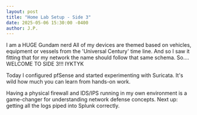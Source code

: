 ```yaml
---
layout: post
title: "Home Lab Setup - Side 3"
date: 2025-05-06 15:30:00 -0400
author: J.P.
---
```


I am a HUGE Gundam nerd All of my devices are themed based on vehicles, equipment or vessels from the 'Universal Century' time line. And so I saw it fitting that for my network the name should follow that same schema. So.... WELCOME TO SIDE 3!!! IYKTYK

 Today I configured pfSense and started experimenting with Suricata. It's wild how much you can learn from hands-on work.

Having a physical firewall and IDS/IPS running in my own environment is a game-changer for understanding network defense concepts. Next up: getting all the logs piped into Splunk correctly.